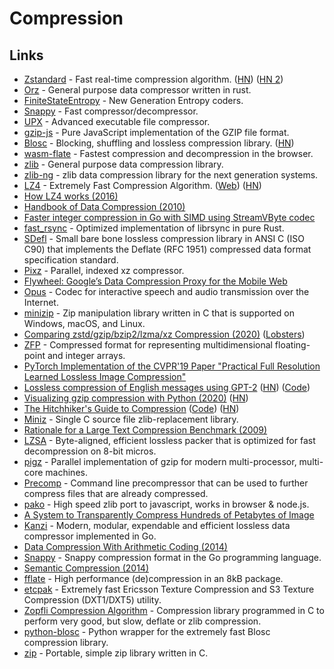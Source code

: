 # Compression

## Links

* [Zstandard](https://github.com/facebook/zstd) - Fast real-time compression algorithm. \([HN](https://news.ycombinator.com/item?id=24714854)\) \([HN 2](https://news.ycombinator.com/item?id=25455314)\)
* [Orz](https://github.com/richox/orz) - General purpose data compressor written in rust.
* [FiniteStateEntropy](https://github.com/Cyan4973/FiniteStateEntropy) - New Generation Entropy coders.
* [Snappy](https://github.com/google/snappy) - Fast compressor/decompressor.
* [UPX](https://github.com/upx/upx) - Advanced executable file compressor.
* [gzip-js](https://github.com/beatgammit/gzip-js) - Pure JavaScript implementation of the GZIP file format.
* [Blosc](https://github.com/Blosc/c-blosc) - Blocking, shuffling and lossless compression library. \([HN](https://news.ycombinator.com/item?id=23484342)\)
* [wasm-flate](https://github.com/drbh/wasm-flate) - Fastest compression and decompression in the browser.
* [zlib](https://github.com/madler/zlib) - General purpose data compression library.
* [zlib-ng](https://github.com/zlib-ng/zlib-ng) - zlib data compression library for the next generation systems.
* [LZ4](https://github.com/lz4/lz4) - Extremely Fast Compression Algorithm. \([Web](https://lz4.github.io/lz4/)\) \([HN](https://news.ycombinator.com/item?id=25915274)\)
* [How LZ4 works \(2016\)](http://ticki.github.io/blog/how-lz4-works/)
* [Handbook of Data Compression \(2010\)](https://www.springer.com/gp/book/9781848829022)
* [Faster integer compression in Go with SIMD using StreamVByte codec](https://github.com/rleiwang/svb)
* [fast\_rsync](https://github.com/dropbox/fast_rsync) - Optimized implementation of librsync in pure Rust.
* [SDefl](https://github.com/vurtun/sdefl) - Small bare bone lossless compression library in ANSI C \(ISO C90\) that implements the Deflate \(RFC 1951\) compressed data format specification standard.
* [Pixz](https://github.com/vasi/pixz) - Parallel, indexed xz compressor.
* [Flywheel: Google’s Data Compression Proxy for the Mobile Web](https://colin-scott.github.io/personal_website/research/nsdi15.pdf)
* [Opus](https://github.com/xiph/opus) - Codec for interactive speech and audio transmission over the Internet.
* [minizip](https://github.com/nmoinvaz/minizip) - Zip manipulation library written in C that is supported on Windows, macOS, and Linux.
* [Comparing zstd/gzip/bzip2/lzma/xz Compression \(2020\)](https://etbe.coker.com.au/2020/06/06/comparing-compression/) \([Lobsters](https://lobste.rs/s/wd79sy/comparing_zstd_gzip_bzip2_lzma_xz)\)
* [ZFP](https://github.com/LLNL/zfp) - Compressed format for representing multidimensional floating-point and integer arrays.
* [PyTorch Implementation of the CVPR'19 Paper "Practical Full Resolution Learned Lossless Image Compression"](https://github.com/fab-jul/L3C-PyTorch)
* [Lossless compression of English messages using GPT-2](http://textsynth.org/sms.html) \([HN](https://news.ycombinator.com/item?id=23618465)\) \([Code](https://bellard.org/nncp/gpt2tc.html)\)
* [Visualizing gzip compression with Python \(2020\)](https://brennan.io/2020/09/22/compression-curves/) \([HN](https://news.ycombinator.com/item?id=24563372)\)
* [The Hitchhiker's Guide to Compression](https://go-compression.github.io/) \([Code](https://github.com/go-compression/go-compression.github.io)\) \([HN](https://news.ycombinator.com/item?id=24691422)\)
* [Miniz](https://github.com/richgel999/miniz) - Single C source file zlib-replacement library.
* [Rationale for a Large Text Compression Benchmark \(2009\)](http://mattmahoney.net/dc/rationale.html)
* [LZSA](https://github.com/emmanuel-marty/lzsa) - Byte-aligned, efficient lossless packer that is optimized for fast decompression on 8-bit micros.
* [pigz](https://github.com/madler/pigz) - Parallel implementation of gzip for modern multi-processor, multi-core machines.
* [Precomp](https://github.com/schnaader/precomp-cpp) - Command line precompressor that can be used to further compress files that are already compressed.
* [pako](https://github.com/nodeca/pako) - High speed zlib port to javascript, works in browser & node.js.
* [A System to Transparently Compress Hundreds of Petabytes of Image](https://www.usenix.org/conference/nsdi17/technical-sessions/presentation/horn)
* [Kanzi](https://github.com/flanglet/kanzi-go) - Modern, modular, expendable and efficient lossless data compressor implemented in Go.
* [Data Compression With Arithmetic Coding \(2014\)](https://marknelson.us/posts/2014/10/19/data-compression-with-arithmetic-coding.html)
* [Snappy](https://github.com/golang/snappy) - Snappy compression format in the Go programming language.
* [Semantic Compression \(2014\)](https://caseymuratori.com/blog_0015)
* [fflate](https://github.com/101arrowz/fflate) - High performance \(de\)compression in an 8kB package.
* [etcpak](https://github.com/wolfpld/etcpak) - Extremely fast Ericsson Texture Compression and S3 Texture Compression \(DXT1/DXT5\) utility.
* [Zopfli Compression Algorithm](https://github.com/google/zopfli) - Compression library programmed in C to perform very good, but slow, deflate or zlib compression.
* [python-blosc](https://github.com/Blosc/python-blosc) - Python wrapper for the extremely fast Blosc compression library.
* [zip](https://github.com/kuba--/zip) - Portable, simple zip library written in C.

